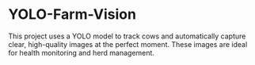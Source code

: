 # YOLO-Farm-Vision
This project uses a YOLO model to track cows and automatically capture clear, high-quality images at the perfect moment. These images are ideal for health monitoring and herd management.
